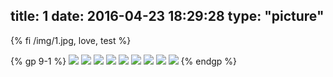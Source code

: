 title: 1
date: 2016-04-23 18:29:28
type: "picture"
---

{% fi /img/1.jpg, love, test %}


{% gp 9-1 %}
![](/img/1.jpg)
![](/img/4.jpg)
![](/img/3.jpg)
![](/img/2.jpg)
![](/img/1.jpg)
![](/img/4.jpg)
![](/img/3.jpg)
![](/img/2.jpg)
![](/img/2.jpg)
{% endgp %}